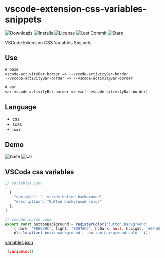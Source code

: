 # vscode-extension-css-variables-snippets

<p>
  <img alt="Downloads" src="https://img.shields.io/visual-studio-marketplace/d/xiaohuohumax.vscode-extension-css-variables-snippets">
  <img alt="Installs" src="https://img.shields.io/visual-studio-marketplace/i/xiaohuohumax.vscode-extension-css-variables-snippets">
  <img alt="License" src="https://img.shields.io/github/license/xiaohuohumax/vscode-extension-css-variables-snippets.svg"/>
  <img alt="Last Commit" src="https://img.shields.io/github/last-commit/xiaohuohumax/vscode-extension-css-variables-snippets.svg"/>
  <img alt="Stars" src="https://img.shields.io/github/stars/xiaohuohumax/vscode-extension-css-variables-snippets.svg"/>
</p>

VSCode Extension CSS Variables Snippets

## Use

```txt
# base
vscode-activityBar-border => --vscode-activityBar-border
--vscode-activityBar-border => --vscode-activityBar-border

# var
var-vscode-activityBar-border => var(--vscode-activityBar-border)
```

## Language

- css
- scss
- less

## Demo

![base](https://cdn.jsdelivr.net/gh/xiaohuohumax/vscode-extension-css-variables-snippets/images/base.gif)
![var](https://cdn.jsdelivr.net/gh/xiaohuohumax/vscode-extension-css-variables-snippets/images/var.gif)

## VSCode css variables

```ts
// variables.json
[
  {
    "variable": "--vscode-button-background",
    "description": "Button background color"
  },
]

// vscode source code
export const buttonBackground = registerColor('button.background',
	{ dark: '#0E639C', light: '#007ACC', hcDark: null, hcLight: '#0F4A85' },
	nls.localize('buttonBackground', "Button background color."));
```

[variables.json](https://cdn.jsdelivr.net/gh/xiaohuohumax/vscode-extension-css-variables-snippets/src/variables.json)

```json
[[variables]]
```